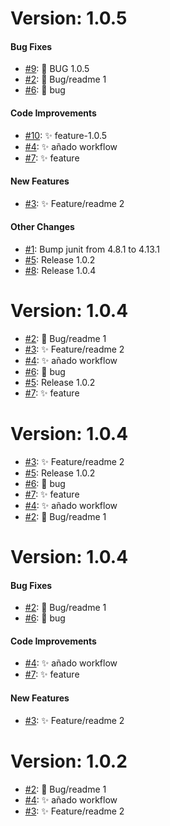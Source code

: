 # Version: 1.0.5


#### Bug Fixes


* [#9](https://github.com/RubenZagon/string-calculator-java/pull/9): 🐞 BUG 1.0.5
* [#2](https://github.com/RubenZagon/string-calculator-java/pull/2): 🐞 Bug/readme 1
* [#6](https://github.com/RubenZagon/string-calculator-java/pull/6): 🐞 bug

#### Code Improvements


* [#10](https://github.com/RubenZagon/string-calculator-java/pull/10): ✨ feature-1.0.5
* [#4](https://github.com/RubenZagon/string-calculator-java/pull/4): ✨ añado workflow
* [#7](https://github.com/RubenZagon/string-calculator-java/pull/7): ✨ feature

#### New Features


* [#3](https://github.com/RubenZagon/string-calculator-java/pull/3): ✨ Feature/readme 2

#### Other Changes

* [#1](https://github.com/RubenZagon/string-calculator-java/pull/1): Bump junit from 4.8.1 to 4.13.1
* [#5](https://github.com/RubenZagon/string-calculator-java/pull/5): Release 1.0.2
* [#8](https://github.com/RubenZagon/string-calculator-java/pull/8): Release 1.0.4


# Version: 1.0.4

* [#2](https://github.com/RubenZagon/string-calculator-java/pull/2): 🐞 Bug/readme 1
* [#3](https://github.com/RubenZagon/string-calculator-java/pull/3): ✨ Feature/readme 2
* [#4](https://github.com/RubenZagon/string-calculator-java/pull/4): ✨ añado workflow
* [#6](https://github.com/RubenZagon/string-calculator-java/pull/6): 🐞 bug
* [#5](https://github.com/RubenZagon/string-calculator-java/pull/5): Release 1.0.2
* [#7](https://github.com/RubenZagon/string-calculator-java/pull/7): ✨ feature


# Version: 1.0.4

* [#3](https://github.com/RubenZagon/string-calculator-java/pull/3): ✨ Feature/readme 2
* [#5](https://github.com/RubenZagon/string-calculator-java/pull/5): Release 1.0.2
* [#6](https://github.com/RubenZagon/string-calculator-java/pull/6): 🐞 bug
* [#7](https://github.com/RubenZagon/string-calculator-java/pull/7): ✨ feature
* [#4](https://github.com/RubenZagon/string-calculator-java/pull/4): ✨ añado workflow
* [#2](https://github.com/RubenZagon/string-calculator-java/pull/2): 🐞 Bug/readme 1


# Version: 1.0.4


#### Bug Fixes


* [#2](https://github.com/RubenZagon/string-calculator-java/pull/2): 🐞 Bug/readme 1
* [#6](https://github.com/RubenZagon/string-calculator-java/pull/6): 🐞 bug

#### Code Improvements


* [#4](https://github.com/RubenZagon/string-calculator-java/pull/4): ✨ añado workflow
* [#7](https://github.com/RubenZagon/string-calculator-java/pull/7): ✨ feature

#### New Features


* [#3](https://github.com/RubenZagon/string-calculator-java/pull/3): ✨ Feature/readme 2


# Version: 1.0.2

* [#2](https://github.com/RubenZagon/string-calculator-java/pull/2): 🐞 Bug/readme 1
* [#4](https://github.com/RubenZagon/string-calculator-java/pull/4): ✨ añado workflow
* [#3](https://github.com/RubenZagon/string-calculator-java/pull/3): ✨ Feature/readme 2
